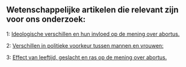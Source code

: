 ## Wetenschappelijke artikelen die relevant zijn voor ons onderzoek: ##

1: <a href="https://doi.org/10.1111/pops.12803">
Ideologische verschillen en hun invloed op de mening over abortus. </a>

2:
<a href link="https://doi.org/10.1093/sp/jxs005"> Verschillen in politieke voorkeur tussen mannen en vrouwen: </a>

3: <a href="https://www.emerald.com/insight/content/doi/10.1108/01443339810788533/full/html">
Effect van leeftijd, geslacht en ras op de mening over abortus. </a>

